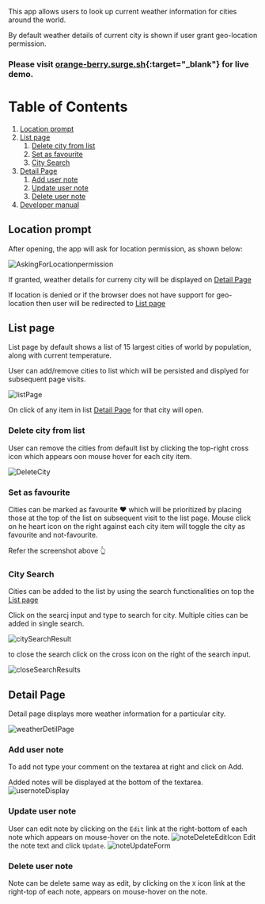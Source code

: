 This app allows users to look up current weather information for cities around the world.

By default weather details of current city is shown if user grant geo-location permission.

### Please visit [orange-berry.surge.sh](https://orange-berry.surge.sh){:target="_blank"} for live demo.

# Table of Contents
1. [Location prompt](#Location-prompt)
2. [List page](#List-page)
    1. [Delete city from list](#Delete-city-from-list)
    2. [Set as favourite](#Set-as-favourite)
    3. [City Search](#City-Search)
3. [Detail Page](#Detail-Page)
    1. [Add user note](#Add-user-note)
    2. [Update user note](#Update-user-note)
    3. [Delete user note](#Delete-user-note)
4. [Developer manual](/doc/developerManual.md)

## Location prompt
After opening, the app will ask for location permission, as shown below:

![AskingForLocationpermission](/doc/images/AskingForLocationpermission.png)

If granted, weather details for curreny city will be displayed on [Detail Page](#Detail-Page)

If location is denied or if the browser does not have support for geo-location then user will be redirected to [List page](#List-page)

## List page
List page by default shows a list of 15 largest cities of world by population, along with current temperature.

User can add/remove cities to list which will be persisted and displyed for subsequent page visits.

![listPage](/doc/images/listPage.png)


On click of any item in list [Detail Page](#Detail-Page) for that city will open.

### Delete city from list
User can remove the cities from default list by clicking the top-right cross icon which appears oon mouse hover for each city item.

![DeleteCity](/doc/images/DeleteCity.png)


### Set as favourite
Cities can be marked as favourite ❤️ which will be prioritized by placing those at the top of the list on subsequent visit to the list page.
Mouse click on he heart icon on the right against each city item will toggle the city as favourite and not-favourite.

Refer the screenshot above 👆


### City Search
Cities can be added to the list by using the search functionalities on top the [List page](#List-page)

Click on the searcj input and type to search for city. Multiple cities can be added in single search.

![citySearchResult](/doc/images/citySearch.png)

to close the search click on the cross icon on the right of the search input.

![closeSearchResults](/doc/images/closeSearchResults.png)


## Detail Page
Detail page displays more weather information for a particular city.

![weatherDetilPage](/doc/images/weatherDetilPage.png)

### Add user note
To add not type your comment on the textarea at right and click on Add.

Added notes will be displayed at the bottom of the textarea.
![usernoteDisplay](/doc/images/usernoteDisplay.png)

### Update user note
User can edit note by clicking on the `Edit` link at the right-bottom of each note which appears on mouse-hover on the note.
![noteDeleteEditIcon](/doc/images/noteDeleteEditIcon.png)
Edit the note text and click `Update`.
![noteUpdateForm](/doc/images/noteUpdateForm.png)

### Delete user note
Note can be delete same way as edit, by clicking on the `X` icon link at the right-top of each note, appears on mouse-hover on the note.





